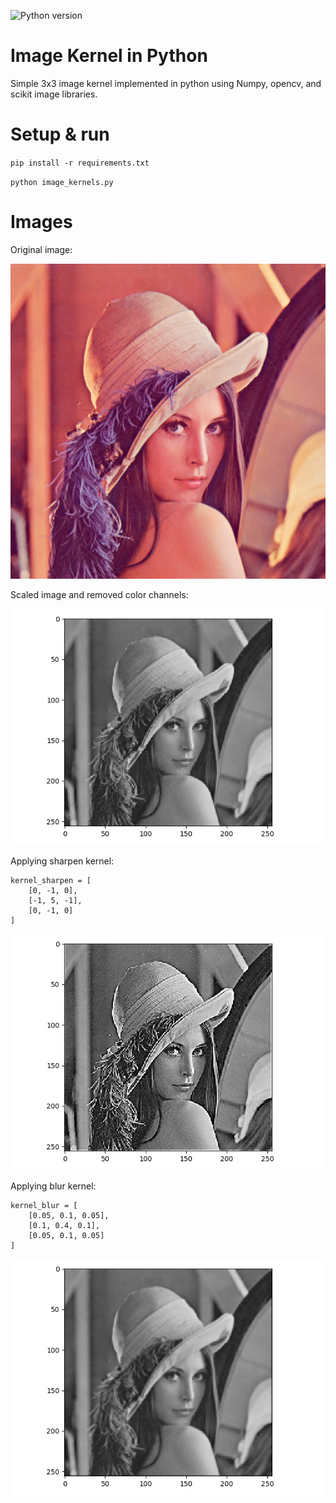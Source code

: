 ![Python version](https://img.shields.io/badge/Python-3.10.0-blue)

# Image Kernel in Python
Simple 3x3 image kernel implemented in python using Numpy, opencv, and scikit image libraries.

# Setup & run
`pip install -r requirements.txt`

`python image_kernels.py`

# Images

Original image:

![Lenna](https://raw.githubusercontent.com/Adilius/image-kernel-python/main/Lenna.png)

Scaled image and removed color channels:

![Lenna scaled](https://raw.githubusercontent.com/Adilius/image-kernel-python/main/Lenna_scaled.png)

Applying sharpen kernel:

```
kernel_sharpen = [
    [0, -1, 0],
    [-1, 5, -1],
    [0, -1, 0]
]
```

![Lenna sharp](https://raw.githubusercontent.com/Adilius/image-kernel-python/main/Lenna_sharpen.png)


Applying blur kernel:

```
kernel_blur = [
    [0.05, 0.1, 0.05],
    [0.1, 0.4, 0.1],
    [0.05, 0.1, 0.05]
]
```

![Lenna blur](https://raw.githubusercontent.com/Adilius/image-kernel-python/main/Lenna_blur.png)
